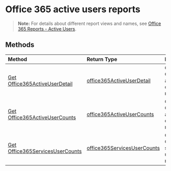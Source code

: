 # Office 365 active users reports

> **Note:** For details about different report views and names, see [Office 365 Reports - Active Users](https://support.office.com/client/Active-Users-fc1cf1d0-cd84-43fd-adb7-a4c4dfa8112d).

## Methods
| Method                                   | Return Type                              | Description                              |
| :--------------------------------------- | :--------------------------------------- | :--------------------------------------- |
| [Get Office365ActiveUserDetail](../api/reportroot_office365activeuserdetail.md) | [office365ActiveUserDetail](../api/reportroot_office365activeuserdetail.md#response) | Get an Office 365 active user detail report. |
| [Get Office365ActiveUserCounts](../api/reportroot_office365activeusercounts.md) | [office365ActiveUserCounts](../api/reportroot_office365activeusercounts.md#response) | Get an Office 365 active user counts report. |
| [Get Office365ServicesUserCounts](../api/reportroot_office365servicesusercounts.md) | [office365ServicesUserCounts](../api/reportroot_office365servicesusercounts.md#response) | Get an Office 365 services user counts report. |
